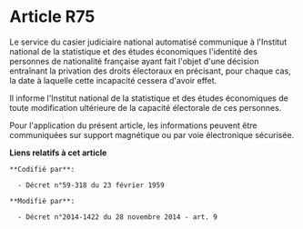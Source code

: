 # Article R75

Le service du casier judiciaire national automatisé communique à l'Institut national de la statistique et des études
économiques l'identité des personnes de nationalité française ayant fait l'objet d'une décision entraînant la privation des
droits électoraux en précisant, pour chaque cas, la date à laquelle cette incapacité cessera d'avoir effet. 

Il informe l'Institut national de la statistique et des études économiques de toute modification ultérieure de la capacité
électorale de ces personnes. 

Pour l'application du présent article, les informations peuvent être communiquées sur support magnétique ou par voie
électronique sécurisée.

**Liens relatifs à cet article**

	**Codifié par**:

	  - Décret n°59-318 du 23 février 1959

	**Modifié par**:

	  - Décret n°2014-1422 du 28 novembre 2014 - art. 9
